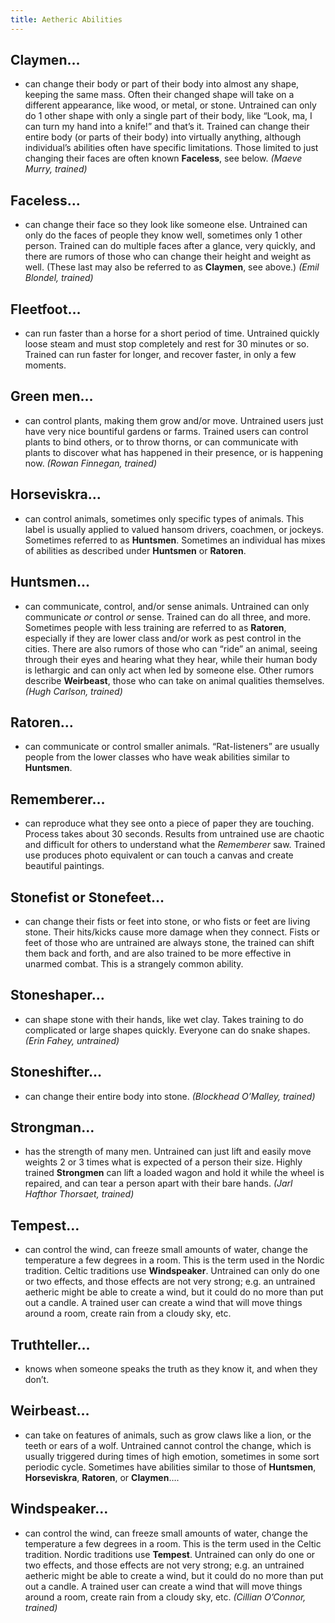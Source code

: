 ```yaml
---
title: Aetheric Abilities
---
```


## Claymen… 
  * can change their body or part of their body into almost any shape, keeping the same mass. Often their changed shape will take on a different appearance, like wood, or metal, or stone. Untrained can only do 1 other shape with only a single part of their body, like “Look, ma, I can turn my hand into a knife!” and that’s it.  Trained can change their entire body (or parts of their body) into virtually anything, although individual’s abilities often have specific limitations. Those limited to just changing their faces are often known **Faceless**, see below. *(Maeve Murry, trained)*

## Faceless…
  * can change their face so they look like someone else. Untrained can only do the faces of people they know well, sometimes only 1 other person. Trained can do multiple faces after a glance, very quickly, and there are rumors of those who can change their height and weight as well. (These last may also be referred to as **Claymen**, see above.) *(Emil Blondel, trained)*

## Fleetfoot…
  * can run faster than a horse for a short period of time. Untrained quickly loose steam and must stop completely and rest for 30 minutes or so. Trained can run faster for longer, and recover faster, in only a few moments.

## Green men…
  * can control plants, making them grow and/or move. Untrained users just have very nice bountiful gardens or farms. Trained users can control plants to bind others, or to throw thorns, or can communicate with plants to discover what has happened in their presence, or is happening now. *(Rowan Finnegan, trained)*

## Horseviskra…
  * can control animals, sometimes only specific types of animals. This label is usually applied to valued hansom drivers, coachmen, or jockeys. Sometimes referred to as **Huntsmen**. Sometimes an individual has mixes of abilities as described under **Huntsmen** or **Ratoren**.

## Huntsmen...
  * can communicate, control, and/or sense animals. Untrained can only communicate *or* control *or* sense. Trained can do all three, and more. Sometimes people with less training are referred to as **Ratoren**, especially if they are lower class and/or work as pest control in the cities.  There are also rumors of those who can “ride” an animal, seeing through their eyes and hearing what they hear, while their human body is lethargic and can only act when led by someone else. Other rumors describe **Weirbeast**, those who can take on animal qualities themselves.   *(Hugh Carlson, trained)*

## Ratoren…
  * can communicate or control smaller animals. “Rat-listeners” are usually people from the lower classes who have weak abilities similar to **Huntsmen**.

## Rememberer…
  * can reproduce what they see onto a piece of paper they are touching. Process takes about 30 seconds. Results from untrained use are chaotic and difficult for others to understand what the *Rememberer* saw. Trained use produces photo equivalent or can touch a canvas and create beautiful paintings.

## Stonefist or Stonefeet…
  * can change their fists or feet into stone, or who fists or feet are living stone. Their hits/kicks cause more damage when they connect. Fists or feet of those who are untrained are always stone, the trained can shift them back and forth, and are also trained to be more effective in unarmed combat. This is a strangely common ability.

## Stoneshaper…
  * can shape stone with their hands, like wet clay.  Takes training to do complicated or large shapes quickly.  Everyone can do snake shapes. *(Erin Fahey, untrained)*

## Stoneshifter…
  * can change their entire body into stone. *(Blockhead O’Malley, trained)*

## Strongman…
  * has the strength of many men. Untrained can just lift and easily move weights 2 or 3 times what is expected of a person their size. Highly trained **Strongmen** can lift a loaded wagon and hold it while the wheel is repaired, and can tear a person apart with their bare hands. *(Jarl Hafthor Thorsaet, trained)*

## Tempest…
  * can control the wind, can freeze small amounts of water, change the temperature a few degrees in a room. This is the term used in the Nordic tradition. Celtic traditions use **Windspeaker**. Untrained can only do one or two effects, and those effects are not very strong; e.g. an untrained aetheric might be able to create a wind, but it could do no more than put out a candle. A trained user can create a wind that will move things around a room, create rain from a cloudy sky, etc.

## Truthteller…
  * knows when someone speaks the truth as they know it, and when they don’t.

## Weirbeast…
  * can take on features of animals, such as grow claws like a lion, or the teeth or ears of a wolf. Untrained cannot control the change, which is usually triggered during times of high emotion, sometimes in some sort periodic cycle. Sometimes have abilities similar to those of **Huntsmen**, **Horseviskra**, **Ratoren**, or **Claymen**….

## Windspeaker…
  * can control the wind, can freeze small amounts of water, change the temperature a few degrees in a room. This is the term used in the Celtic tradition. Nordic traditions use **Tempest**. Untrained can only do one or two effects, and those effects are not very strong; e.g. an untrained aetheric might be able to create a wind, but it could do no more than put out a candle. A trained user can create a wind that will move things around a room, create rain from a cloudy sky, etc. *(Cillian O’Connor, trained)*